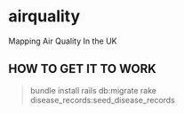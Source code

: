 # airquality
Mapping Air Quality In the UK

## HOW TO GET IT TO WORK
> bundle install
> rails db:migrate
> rake disease_records:seed_disease_records
